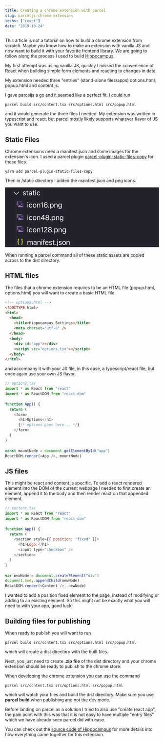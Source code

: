 ```yaml
---
title: Creating a chrome extension with parcel
slug: parceljs-chrome-extension
techs: ["react"]
date: "2019-10-24"
---
```


This article is not a tutorial on how to build a chrome extension from scratch. Maybe you know how to make an extension with vanilla JS and now want to build it with your favorite frontend library. We are going to follow along the process I used to build [Hippocampus](https://github.com/Samic8/Hippocampus).

My first attempt was using vanilla JS, quickly I missed the convenience of React when building simple form elements and reacting to changes in data.

My extension needed three "entries" (stand-alone files/apps) options.html, popup.html and content.js.

I gave parceljs a go and it seemed like a perfect fit. I could run

```
parcel build src/content.tsx src/options.html src/popup.html
```

and it would generate the three files I needed. My extension was written in typescript and react, but parcel mostly likely supports whatever flavor of JS you want to use.

## Static Files

Chrome extensions need a manifest.json and some images for the extension's icon. I used a parcel plugin [parcel-plugin-static-files-copy](https://github.com/elwin013/parcel-plugin-static-files-copy) for these files.

```
yarn add parcel-plugin-static-files-copy
```

Then in <app root>/static directory I added the mainfest.json and png icons.

![](./parceljs-chrome-extension.png)

When running a parcel command all of these static assets are copied across to the dist directory.

## HTML files

The files that a chrome extension requires to be an HTML file (popup.html, options.html) you will want to create a basic HTML file.

```html
<!-- options.html -->
<!DOCTYPE html>
<html>
  <head>
    <title>Hippocampus Settings</title>
    <meta charset="utf-8" />
  </head>
  <body>
    <div id="app"></div>
    <script src="options.tsx"></script>
  </body>
</html>
```

and accompany it with your JS file, in this case, a typescript/react file, but once again use your own JS flavor.

```js
// options.tsx
import * as React from "react"
import * as ReactDOM from "react-dom"

function App() {
  return (
    <form>
      <h1>Options</h1>
      {/* options goes here... */}
    </form>
  )
}

const mountNode = document.getElementById("app")
ReactDOM.render(<App />, mountNode)
```

## JS files

This might be react and content.js specific. To add a react rendered element into the DOM of the current webpage I needed to first create an element, append it to the body and then render react on that appended element.

```js
// content.tsx
import * as React from "react"
import * as ReactDOM from "react-dom"

function App() {
  return (
    <section style={{ position: "fixed" }}>
      <h1>Logo:</h1>
      <input type="checkbox" />
    </section>
  )
}

var newNode = document.createElement("div")
document.body.appendChild(newNode)
ReactDOM.render(<Content />, newNode)
```

I wanted to add a position fixed element to the page, instead of modifying or adding to an existing element. So this might not be exactly what you will need to with your app, good luck!

## Building files for publishing

When ready to publish you will want to run

```
parcel build src/content.tsx src/options.html src/popup.html
```

which will create a dist directory with the built files.

Next, you just need to create **.zip** **file** of the dist directory and your chrome extension should be ready to publish to the chrome store.

When developing the chrome extension you can use the command

```
parcel src/content.tsx src/options.html src/popup.html
```

which will watch your files and build the dist directory. Make sure you use **parcel build** when publishing and not the dev mode.

Before landing on parcel as a solution I tried to also use "create react app", the pain point with this was that it is not easy to have multiple "entry files" which we have already seen parcel did with ease.

You can check out the [source code of Hippocampus](https://github.com/Samic8/Hippocampus) for more details into how everything came together for this extension.
